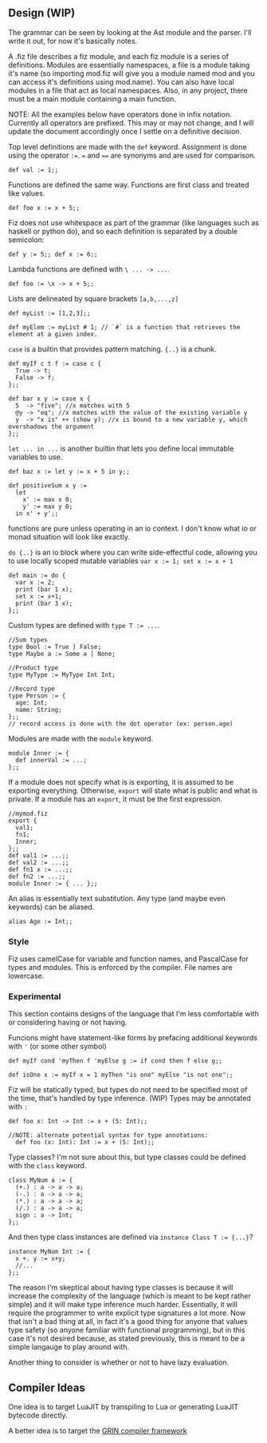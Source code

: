 ## Design (WIP)

The grammar can be seen by looking at the Ast module and the parser. I'll write it out, for now it's basically notes.

A .fiz file describes a fiz module, and each fiz module is a series of definitions. Modules are essentially namespaces, a file is a module taking it's name (so importing mod.fiz will give you a module named mod and you can access it's definitions using mod.name). You can also have local modules in a file that act as local namespaces. Also, in any project, there must be a main module containing a main function. 

NOTE: All the examples below have operators done in infix notation. Currently all operators are prefixed. This may or may not change, and I will update the document accordingly once I settle on a definitive decision.

Top level definitions are made with the `def` keyword. Assignment is done using the operator `:=`. `=` and `==` are synonyms and are used for comparison.

    def val := 1;;

Functions are defined the same way. Functions are first class and treated like values.

    def foo x := x + 5;;

Fiz does not use whitespace as part of the grammar (like languages such as haskell or python do), and so each definition is separated by a double semicolon:

    def y := 5;; def x := 6;;

Lambda functions are defined with `\ ... -> ...`.

    def foo := \x -> x + 5;;

Lists are delineated by square brackets `[a,b,...,z]`

    def myList := [1,2,3];;

    def myElem := myList # 1; // `#` is a function that retrieves the element at a given index.

`case` is a builtin that provides pattern matching. `{..}` is a chunk.

    def myIf c t f := case c {
      True -> t;
      False -> f;
    };;

    def bar x y := case x {
      5  -> "five"; //x matches with 5
      @y -> "eq"; //x matches with the value of the existing variable y
      y  -> "x is" ++ (show y); //x is bound to a new variable y, which overshadows the argument
    };;

`let ... in ...` is another builtin that lets you define local immutable variables to use.

    def baz x := let y := x + 5 in y;;

    def positiveSum x y :=
      let
        x' := max x 0;
        y' := max y 0;
      in x' + y';;

functions are pure unless operating in an io context. I don't know what io or monad situation will look like exactly.

`do {..}` is an io block where you can write side-effectful code, allowing you to use locally scoped mutable variables `var x := 1; set x := x + 1`

    def main := do {
      var x := 2;
      print (bar 1 x);
      set x := x+1;
      print (bar 3 x);
    };;

Custom types are defined with `type T := ...`.

    //Sum types
    type Bool := True | False;
    type Maybe a := Some a | None;

    //Product type
    type MyType := MyType Int Int;

    //Record type
    type Person := {
      age: Int;
      name: String;
    };;
    // record access is done with the dot operator (ex: person.age)

Modules are made with the `module` keyword.

    module Inner := {
      def innerVal := ...;
    };;

If a module does not specify what is is exporting, it is assumed to be exporting everything. Otherwise, `export` will state what is public and what is private. If a module has an `export`, it must be the first expression.

    //mymod.fiz
    export {
      val1;
      fn1;
      Inner;
    };;
    def val1 := ...;;
    def val2 := ...;;
    def fn1 x := ...;;
    def fn2 := ...;;
    module Inner := { ... };;

An alias is essentially text substitution. Any type (and maybe even keywords) can be aliased.

    alias Age := Int;;

### Style

Fiz uses camelCase for variable and function names, and PascalCase for types and modules. This is enforced by the compiler. File names are lowercase.

### Experimental

This section contains designs of the language that I'm less comfortable with or considering having or not having.

Funcions might have statement-like forms by prefacing additional keywords with `'` (or some other symbol)

    def myIf cond 'myThen f 'myElse g := if cond then f else g;;

    def isOne x := myIf x = 1 myThen "is one" myElse "is not one";;


Fiz will be statically typed, but types do not need to be specified most of the time, that's handled by type inference. (WIP) Types may be annotated with `:`

    def foo x: Int -> Int := x + (5: Int);;

    //NOTE: alternate potential syntax for type annotations:
      def foo (x: Int): Int := x + (5: Int);;

Type classes? I'm not sure about this, but type classes could be defined with the `class` keyword.

    class MyNum a := {
      (+.) : a -> a -> a;
      (-.) : a -> a -> a;
      (*.) : a -> a -> a;
      (/.) : a -> a -> a;
      sign : a -> Int;
    };;

And then type class instances are defined via `instance Class T := {...}`?

    instance MyNum Int := {
      x +. y := x+y;
      //...
    };;

The reason I'm skeptical about having type classes is because it will increase the complexity of the language (which is meant to be kept rather simple) and it will make type inference much harder. Essentially, it will require the programmer to write explicit type signatures a lot more. Now that isn't a bad thing at all, in fact it's a good thing for anyone that values type safety (so anyone familiar with functional programming), but in this case it's not desired because, as stated previously, this is meant to be a simple langauge to play around with.

Another thing to consider is whether or not to have lazy evaluation.

## Compiler Ideas

One idea is to target LuaJIT by transpiling to Lua or generating LuaJIT bytecode directly.

A better idea is to target the [GRIN compiler framework](https://github.com/grin-compiler/grin)
